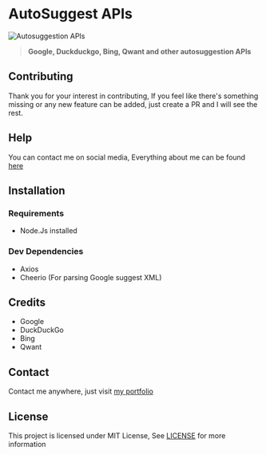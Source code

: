 # AutoSuggest APIs

![Autosuggestion APIs](https://user-images.githubusercontent.com/17960677/100518437-782e2b80-31b7-11eb-9dac-c85327e857c2.png)

>**Google, Duckduckgo, Bing, Qwant and other autosuggestion APIs**

## Contributing

Thank you for your interest in contributing, If you feel like there's something missing or any new feature can be added, just create a PR and I will see the rest.

## Help

You can contact me on social media, Everything about me can be found [here](https://theabbie.github.io)

## Installation

### Requirements

* Node.Js installed

### Dev Dependencies

* Axios
* Cheerio (For parsing Google suggest XML)

## Credits

* Google
* DuckDuckGo
* Bing
* Qwant

## Contact

Contact me anywhere, just visit [my portfolio](https://theabbie.github.io)

## License

This project is licensed under MIT License, See [LICENSE](/LICENSE) for more information

